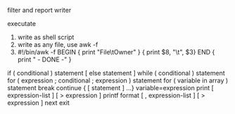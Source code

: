 filter and report writer

executate
1. write as shell script
2. write as any file, use awk -f
3. #!/bin/awk -f
   BEGIN { print "File\tOwner" }
   { print $8, "\t", $3}
   END { print " - DONE -" }


if ( conditional ) statement [ else statement ]
while ( conditional ) statement
for ( expression ; conditional ; expression ) statement
for ( variable in array ) statement
break
continue
{ [ statement ] ...}
variable=expression
print [ expression-list ] [ > expression ]
printf format [ , expression-list ] [ > expression ]
next 
exit